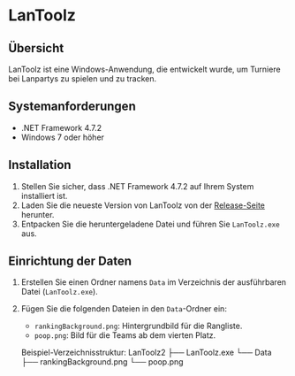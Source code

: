 # LanToolz

## Übersicht
LanToolz ist eine Windows-Anwendung, die entwickelt wurde, um Turniere bei Lanpartys zu spielen und zu tracken.

## Systemanforderungen
- .NET Framework 4.7.2
- Windows 7 oder höher

## Installation
1. Stellen Sie sicher, dass .NET Framework 4.7.2 auf Ihrem System installiert ist.
2. Laden Sie die neueste Version von LanToolz von der [Release-Seite](https://github.com/BudZillus/LanToolz/releases) herunter.
3. Entpacken Sie die heruntergeladene Datei und führen Sie `LanToolz.exe` aus.

## Einrichtung der Daten
1. Erstellen Sie einen Ordner namens `Data` im Verzeichnis der ausführbaren Datei (`LanToolz.exe`).
2. Fügen Sie die folgenden Dateien in den `Data`-Ordner ein:
   - `rankingBackground.png`: Hintergrundbild für die Rangliste.
   - `poop.png`: Bild für die Teams ab dem vierten Platz.

   Beispiel-Verzeichnisstruktur:
   LanToolz2 ├── LanToolz.exe └── Data ├── rankingBackground.png └── poop.png
